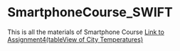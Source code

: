 # SmartphoneCourse_SWIFT
This is all the materials of Smartphone Course
[Link to Assignment4(tableView of City Temperatures)](https://github.com/ekiehuang/SmartphoneCourse_SWIFT/tree/main/Assignment4_CityTemperature_tableView)
